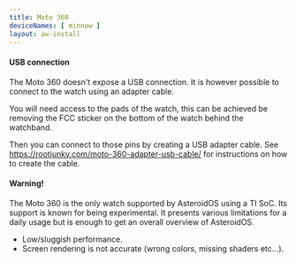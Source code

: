 ```yaml
---
title: Moto 360
deviceNames: [ minnow ]
layout: aw-install
---
```


<div class="callout callout-info">
    <h4>USB connection</h4>
    <p>The Moto 360 doesn't expose a USB connection. It is however possible to connect to the watch using an adapter cable.</p>
    <p>You will need access to the pads of the watch, this can be achieved be removing the FCC sticker on the bottom of the watch behind the watchband.</p>
    <p>Then you can connect to those pins by creating a USB adapter cable. See <a href="https://rootjunky.com/moto-360-adapter-usb-cable/">https://rootjunky.com/moto-360-adapter-usb-cable/</a> for instructions on how to create the cable.</p>
</div>


<div class="callout callout-warning">
    <h4>Warning!</h4>
    <p>The Moto 360 is the only watch supported by AsteroidOS using a TI SoC. Its support is known for being experimental. It presents various limitations for a daily usage but is enough to get an overall overview of AsteroidOS.</p>
    <ul>
        <li>Low/sluggish performance.</li>
        <li>Screen rendering is not accurate (wrong colors, missing shaders etc...).</li>
    </ul>
</div>
